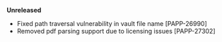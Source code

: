 **Unreleased**
* Fixed path traversal vulnerability in vault file name [PAPP-26990]
* Removed pdf parsing support due to licensing issues [PAPP-27302]
